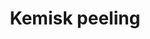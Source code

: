 ---
title: Kemisk peeling
templateKey: category-page
id: 10
description: ""
image: /img/default.jpg
slug: kemisk-peeling
brandLogo: /img/brand_Default.png
brandUrl: " "
---